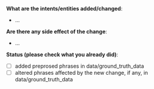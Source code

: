 **What are the intents/entities added/changed**:
- ...

**Are there any side effect of the change**:
- ...

**Status (please check what you already did)**:
- [ ] added preprosed phrases in data/ground_truth_data
- [ ] altered phrases affected by the new change, if any, in data/ground_truth_data
